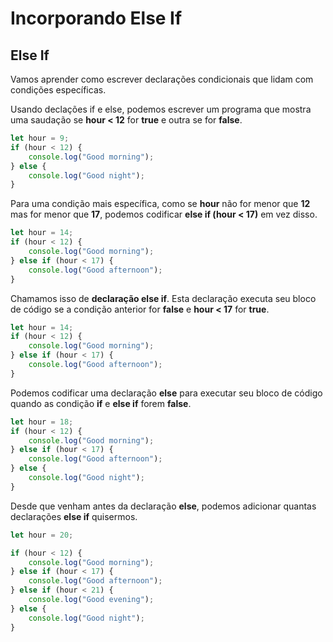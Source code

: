 # Incorporando Else If

## Else If

Vamos aprender como escrever declarações condicionais que lidam com condições específicas.

Usando declações if e else, podemos escrever um programa que mostra uma saudação se **hour < 12** for **true** e outra se for **false**.

```js
let hour = 9;
if (hour < 12) {
    console.log("Good morning");
} else {
    console.log("Good night");
}
```
Para uma condição mais específica, como se **hour** não for menor que **12** mas for menor que **17**, podemos codificar **else if (hour < 17)** em vez disso.

```js
let hour = 14;
if (hour < 12) {
    console.log("Good morning");
} else if (hour < 17) {
    console.log("Good afternoon");
}
```
Chamamos isso de **declaração else if**. Esta declaração executa seu bloco de código se a condição anterior for **false** e **hour < 17** for **true**.

```js
let hour = 14;
if (hour < 12) {
    console.log("Good morning");
} else if (hour < 17) {
    console.log("Good afternoon");
}
```
Podemos codificar uma declaração **else** para executar seu bloco de código quando as condição **if** e **else if** forem **false**.

```js
let hour = 18;
if (hour < 12) {
    console.log("Good morning");
} else if (hour < 17) {
    console.log("Good afternoon");
} else {
    console.log("Good night");
}
```
Desde que venham antes da declaração **else**, podemos adicionar quantas declarações **else if** quisermos.


```js
let hour = 20;

if (hour < 12) {
    console.log("Good morning");
} else if (hour < 17) {
    console.log("Good afternoon");
} else if (hour < 21) {
    console.log("Good evening");
} else {
    console.log("Good night");
}
```